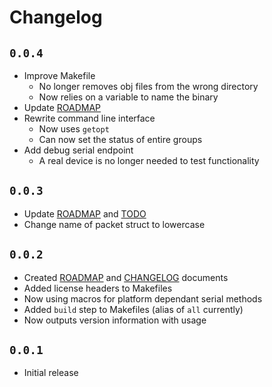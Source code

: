 # Changelog
## `0.0.4`
 - Improve Makefile
   - No longer removes obj files from the wrong directory
   - Now relies on a variable to name the binary
 - Update [ROADMAP](/ROADMAP.md)
 - Rewrite command line interface
   - Now uses `getopt`
   - Can now set the status of entire groups
 - Add debug serial endpoint
   - A real device is no longer needed to test functionality

## `0.0.3`
 - Update [ROADMAP](/ROADMAP.md) and [TODO](/TODO.md)
 - Change name of packet struct to lowercase

## `0.0.2`
 - Created [ROADMAP](/ROADMAP.md) and [CHANGELOG](/CHANGELOG.md) documents
 - Added license headers to Makefiles
 - Now using macros for platform dependant serial methods
 - Added `build` step to Makefiles (alias of `all` currently)
 - Now outputs version information with usage

## `0.0.1`
 - Initial release
